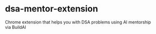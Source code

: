 # dsa-mentor-extension
Chrome extension that helps you with DSA problems using AI mentorship via BuildAI
